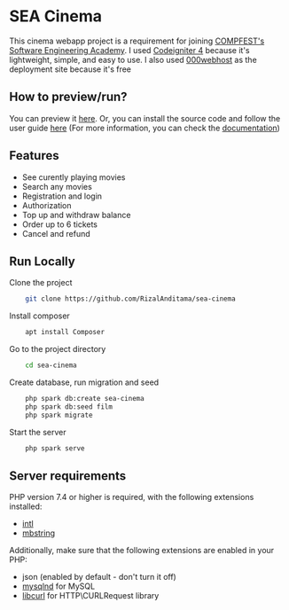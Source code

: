 
# SEA Cinema

This cinema webapp project is a requirement for joining [COMPFEST's Software Engineering Academy](https://www.compfest.id/academy/sea). I used [Codeigniter 4](codeigniter.com) because it's  lightweight, simple, and easy to use. I also used [000webhost](000webhost.com) as the deployment site because it's free


## How to preview/run?
You can preview it [here](http://rizalandit.000webhostapp.com/).
Or, you can install the source code and follow the user guide [here](#run-locally) (For more information, you can check the [documentation](https://codeigniter4.github.io/userguide/))


## Features

- See curently playing movies
- Search any movies
- Registration and login
- Authorization
- Top up and withdraw balance
- Order up to 6 tickets
- Cancel and refund


## Run Locally

Clone the project
```bash
    git clone https://github.com/RizalAnditama/sea-cinema
```

Install composer
```bash
    apt install Composer
```

Go to the project directory
```bash
    cd sea-cinema
```

Create database, run migration and seed
```bash
    php spark db:create sea-cinema
    php spark db:seed film
    php spark migrate
```

Start the server
```bash
    php spark serve
```


## Server requirements

PHP version 7.4 or higher is required, with the following extensions installed:

- [intl](http://php.net/manual/en/intl.requirements.php)
- [mbstring](http://php.net/manual/en/mbstring.installation.php)

Additionally, make sure that the following extensions are enabled in your PHP:

- json (enabled by default - don't turn it off)
- [mysqlnd](http://php.net/manual/en/mysqlnd.install.php) for MySQL
- [libcurl](http://php.net/manual/en/curl.requirements.php) for HTTP\CURLRequest library
